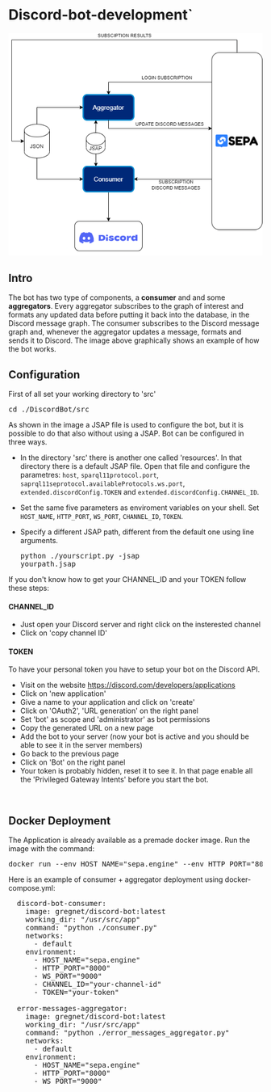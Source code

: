 # Discord-bot-development`
![Architecture](img/Architecture_example.png)
## Intro
The bot has two type of components, a **consumer** and and some **aggregators**. Every aggregator subscribes to the graph of interest and formats any updated data before putting it back into the database, in the Discord message graph. The consumer subscribes to the Discord message graph and, whenever the aggregator updates a message, formats and sends it to Discord. The image above graphically shows an example of how the bot works.
## Configuration
First of all set your working directory to 'src'

<pre>
cd ./DiscordBot/src
</pre>

As shown in the image a JSAP file is used to configure the bot, but it is possible to do that also without using a JSAP. 
Bot can be configured in three ways.

- In the directory 'src' there is another one called 'resources'. In that directory there is a default JSAP file.
Open that file and configure the parametres: `host`, `sparql11protocol.port`, `saprql11seprotocol.availableProtocols.ws.port`, `extended.discordConfig.TOKEN` and `extended.discordConfig.CHANNEL_ID`.

- Set the same five parameters as enviroment variables on your shell. Set `HOST_NAME`, `HTTP_PORT`, `WS_PORT`, `CHANNEL_ID`, `TOKEN`.

- Specify a different JSAP path, different from the default one using line arguments.   <pre>python ./yourscript.py -jsap yourpath.jsap</pre>

If you don't know how to get your CHANNEL_ID and your TOKEN follow these steps:
#### CHANNEL_ID
- Just open your Discord server and right click on the insterested channel
- Click on 'copy channel ID'
#### TOKEN
To have your personal token you have to setup your bot on the Discord API.
- Visit on the website https://discord.com/developers/applications
- Click on 'new application'
- Give a name to your application and click on 'create'
- Click on 'OAuth2', 'URL generation' on the right panel
- Set 'bot' as scope and 'administrator' as bot permissions
- Copy the generated URL on a new page
- Add the bot to your server (now your bot is active and you should be able to see it in the server members)
- Go back to the previous page
- Click on 'Bot' on the right panel
- Your token is probably hidden, reset it to see it.
In that page enable all the 'Privileged Gateway Intents' before you start the bot. 

<br>

## Docker Deployment
The Application is already available as a premade docker image.
Run the image with the command:
<pre>
docker run --env HOST_NAME="sepa.engine" --env HTTP_PORT="8000" WS_PORT="9000" --env CHANNEL_ID="your-channel-id" --env TOKEN="your-token" --name my-discord-bot -d gregnet/discord-bot:latest exec "python ./consumer.py"
</pre>
Here is an example of consumer + aggregator deployment using docker-compose.yml:
<pre>
  discord-bot-consumer:
    image: gregnet/discord-bot:latest
    working_dir: "/usr/src/app"
    command: "python ./consumer.py"
    networks:
      - default
    environment:
      - HOST_NAME="sepa.engine"
      - HTTP_PORT="8000"
      - WS_PORT="9000"
      - CHANNEL_ID="your-channel-id"
      - TOKEN="your-token"

  error-messages-aggregator:
    image: gregnet/discord-bot:latest
    working_dir: "/usr/src/app"
    command: "python ./error_messages_aggregator.py"
    networks:
      - default
    environment:
      - HOST_NAME="sepa.engine"
      - HTTP_PORT="8000"
      - WS_PORT="9000"  
</pre>

